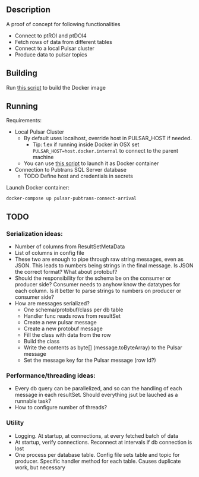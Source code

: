 ## Description

A proof of concept for following functionalities
- Connect to ptROI and ptDOI4
- Fetch rows of data from different tables
- Connect to a local Pulsar cluster
- Produce data to pulsar topics

## Building

Run [this script](build-image.sh) to build the Docker image


## Running

Requirements:
- Local Pulsar Cluster
  - By default uses localhost, override host in PULSAR_HOST if needed.
    - Tip: f.ex if running inside Docker in OSX set `PULSAR_HOST=host.docker.internal` to connect to the parent machine
  - You can use [this script](../bin/pulsar/pulsar-up.sh) to launch it as Docker container
- Connection to Pubtrans SQL Server database
  - TODO Define host and credentials in secrets

Launch Docker container:

```docker-compose up pulsar-pubtrans-connect-arrival```   


## TODO

### Serialization ideas:
- Number of columns from ResultSetMetaData
- List of columns in config file
- These two are enough to pipe through raw string messages, even as JSON. This leads to numbers being strings in the final message. Is JSON the correct format? What about protobuf?
- Should the responsibility for the schema be on the consumer or producer side? Consumer needs to anyhow know the datatypes for each column. Is it better to parse strings to numbers on producer or consumer side?
- How are messages serialized?
  - One schema/protobuf/class per db table
  - Handler func reads rows from resultSet
  - Create a new pulsar message
  - Create a new protobuf message
  - Fill the class with data from the row
  - Build the class
  - Write the contents as byte[] (message.toByteArray) to the Pulsar message
  - Set the message key for the Pulsar message (row Id?)

### Performance/threading ideas:
- Every db query can be parallelized, and so can the handling of each message in each resultSet. Should everything jsut be lauched as a runnable task?
- How to configure number of threads?

### Utility
- Logging. At startup, at connections, at every fetched batch of data
- At startup, verify connections. Reconnect at intervals if db connection is lost
- One process per database table. Config file sets table and topic for producer. Specific handler method for each table. Causes duplicate work, but necessary
